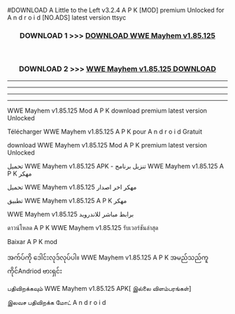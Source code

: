 #DOWNLOAD A Little to the Left v3.2.4 A P K [MOD] premium Unlocked for A n d r o i d [NO.ADS] latest version ttsyc 



<div align="center">

<h3>DOWNLOAD 1 >>> <a href="https://downloadmod1.web.app/?judul=WWE Mayhem v1.85.125">DOWNLOAD WWE Mayhem v1.85.125</a></h3><br>

<h3>DOWNLOAD 2 >>> <a href="https://downloadmod1.web.app/?judul=WWE Mayhem v1.85.125">WWE Mayhem v1.85.125 DOWNLOAD </a></h3>

</div>


----------------------------------------------------------

----------------------------------------------------------

----------------------------------------------------------

----------------------------------------------------------


WWE Mayhem v1.85.125 Mod A P K download premium latest version Unlocked

Télécharger WWE Mayhem v1.85.125 A P K pour A n d r o i d Gratuit

download WWE Mayhem v1.85.125 Mod A P K premium latest version Unlocked

تحميل WWE Mayhem v1.85.125 APK - تنزيل برنامج WWE Mayhem v1.85.125 A P K مهكر

تحميل WWE Mayhem v1.85.125 مهكر اخر اصدار

تطبيق WWE Mayhem v1.85.125 A P K مهكر

WWE Mayhem v1.85.125 برابط مباشر للاندرويد

ดาวน์โหลด A P K WWE Mayhem v1.85.125 รับเวอร์ชันล่าสุด

Baixar A P K mod

အက်ပ်ကို ဒေါင်းလုဒ်လုပ်ပါ။ WWE Mayhem v1.85.125 A P K အမည်သည်ကူကိုင်Andriod ဗားရှင်း

பதிவிறக்கவும் WWE Mayhem v1.85.125 APK[ இல்லை விளம்பரங்கள்] 
 
இலவச பதிவிறக்க மோட் A n d r o i d



